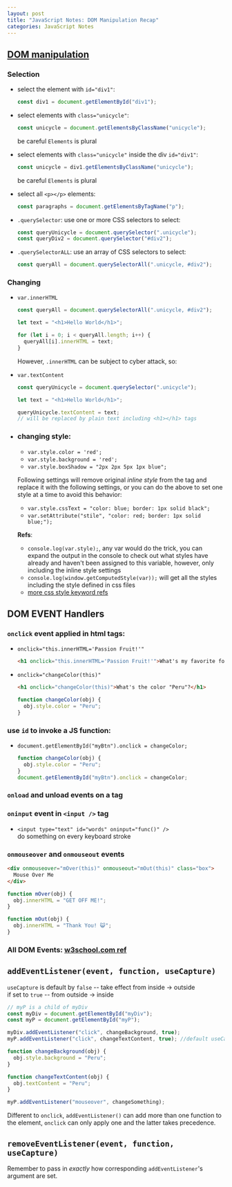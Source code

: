 ```yaml
---
layout: post
title: "JavaScript Notes: DOM Manipulation Recap"
categories: JavaScript Notes
---
```


## [DOM manipulation](https://www.youtube.com/watch?v=eaLKqoB9Fu0&list=PLWKjhJtqVAbllLK6r2dnGjUVWB_cFNcuO&index=2&t=0s)

### **Selection**

- select the element with `id="div1"`:
  ```js
  const div1 = document.getElementById("div1");
  ```
- select elements with `class="unicycle"`:

  ```js
  const unicycle = document.getElementsByClassName("unicycle");
  ```

  be careful `Elements` is plural

- select elements with `class="unicycle"` inside the div `id="div1"`:

  ```js
  const unicycle = div1.getElementsByClassName("unicycle");
  ```

  be careful `Elements` is plural

- select all `<p></p>` elements:

  ```js
  const paragraphs = document.getElementsByTagName("p");
  ```

- `.querySelector`: use one or more CSS selectors to select:

  ```js
  const queryUnicycle = document.querySelector(".unicycle");
  const queryDiv2 = document.querySelector("#div2");
  ```

- `.querySelectorALL`: use an array of CSS selectors to select:
  ```js
  const queryAll = document.querySelectorAll(".unicycle, #div2");
  ```

### **Changing**

- `var.innerHTML`

  ```js
  const queryAll = document.querySelectorAll(".unicycle, #div2");

  let text = "<h1>Hello World</h1>";

  for (let i = 0; i < queryAll.length; i++) {
    queryAll[i].innerHTML = text;
  }
  ```

  However, `.innerHTML` can be subject to cyber attack, so:

- `var.textContent`

  ```js
  const queryUnicycle = document.querySelector(".unicycle");

  let text = "<h1>Hello World</h1>";

  queryUnicycle.textContent = text;
  // will be replaced by plain text including <h1></h1> tags
  ```

- ### changing style:

  - `var.style.color = 'red';`
  - `var.style.background = 'red';`
  - `var.style.boxShadow = "2px 2px 5px 1px blue";`

  Following settings will remove original _inline style_ from the tag and replace it with the following settings, or you can do the above to set one style at a time to avoid this behavior:

  - `var.style.cssText = "color: blue; border: 1px solid black";`
  - `var.setAttribute("stile", "color: red; border: 1px solid blue;");`

  **Refs**:

  - `console.log(var.style);`, any var would do the trick, you can expand the output in the console to check out what styles have already and haven't been assigned to this variable, however, only including the inline style settings
  - `console.log(window.getComputedStyle(var));` will get all the styles including the style defined in css files
  - [more css style keyword refs](https://developer.mozilla.org/en-US/docs/Web/CSS/CSS_Properties_Reference)

## DOM EVENT Handlers

### **`onclick`** event applied in html tags:

- `onclick="this.innerHTML='Passion Fruit!'"`
  ```html
  <h1 onclick="this.innerHTML='Passion Fruit!'">What's my favorite food?</h1>
  ```
- `onclick="changeColor(this)"`
  ```html
  <h1 onclick="changeColor(this)">What's the color "Peru"?</h1>
  ```
  ```js
  function changeColor(obj) {
    obj.style.color = "Peru";
  }
  ```

### use `id` to invoke a JS function:

- `document.getElementById("myBtn").onclick = changeColor;`
  ```js
  function changeColor(obj) {
    obj.style.color = "Peru";
  }
  document.getElementById("myBtn").onclick = changeColor;
  ```

### **`onload`** and **unload** events on a <body> tag

### **`oninput`** event in `<input />` tag

- `<input type="text" id="words" oninput="func()" />`  
  do something on every keyboard stroke

### **`onmouseover`** and **`onmouseout`** events

```html
<div onmouseover="mOver(this)" onmouseout="mOut(this)" class="box">
  Mouse Over Me
</div>
```

```js
function mOver(obj) {
  obj.innerHTML = "GET OFF ME!";
}

function mOut(obj) {
  obj.innerHTML = "Thank You! 😺";
}
```

### All DOM Events: [w3school.com ref](https://www.w3schools.com/jsref/dom_obj_event.asp)

## **`addEventListener(event, function, useCapture)`**

`useCapture` is default by `false` -- take effect from inside -> outside  
if set to `true` -- from outside -> inside

```js
// myP is a child of myDiv
const myDiv = document.getElementById("myDiv");
const myP = document.getElementById("myP");

myDiv.addEventListener("click", changeBackground, true);
myP.addEventListener("click", changeTextContent, true); //default useCapture value is false

function changeBackground(obj) {
  obj.style.background = "Peru";
}

function changeTextContent(obj) {
  obj.textContent = "Peru";
}

myP.addEventListener("mouseover", changeSomething);
```

Different to `onclick`, `addEventListener()` can add more than one function to the element, `onclick` can only apply one and the latter takes precedence.

## **`removeEventListener(event, function, useCapture)`**

Remember to pass in _exactly_ how corresponding `addEventListener`'s argument are set.
